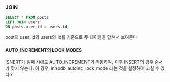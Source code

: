 ### JOIN
```sql
SELECT * FROM posts
LEFT JOIN users
ON posts.user_id = users.id;
``` 
post의 user_id와 users의 id를 기준으로 두 테이블을 합쳐서 보여준다
#### AUTO_INCREMENT의 LOCK MODES
ISNERT가 실패 시에도 AUTO_INCREMENT가 작동하여, 이후 INSERT의 경우 순서가 맞지 않는다.
이 경우, innodb_autoinc_lock_mode 라는 것을 설정하여 고칠 수 있다.?